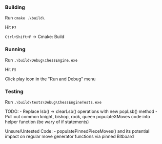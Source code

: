 ### Building
Run `cmake .\build\`

Hit `F7`

`Ctrl+Shift+P` -> Cmake: Build

### Running
Run `.\build\Debug\ChessEngine.exe`

Hit `F5`

Click play icon in the "Run and Debug" menu
         
### Testing
Run `.\build\tests\Debug\ChessEngineTests.exe`


TODO: 
    - Replace lsb() -> clearLsb() operations with new popLsb() method
    - Pull out common knight, bishop, rook, queen populateXMoves code into helper function (be wary of if statements)

Unsure/Untested Code:
    - populatePinnedPieceMoves() and its potential impact on regular move generator functions via pinned Bitboard